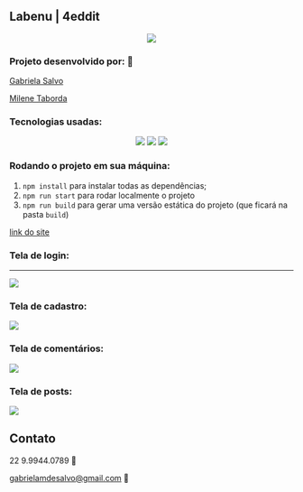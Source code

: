 ## Labenu |  4eddit

<p align="center"><img src="https://i.imgur.com/xUhQLtc.png"></img></p> 

### Projeto desenvolvido por: :wrench:

[Gabriela Salvo](https://github.com/Gabrielasalvo/)

[Milene Taborda](https://github.com/milenetaborda)

### Tecnologias usadas:

<p align="center">
 <img src="https://img.shields.io/static/v1?label=react&message=lib&color=blue&style=for-the-badge&logo=REACT"/>
<img src="https://img.shields.io/static/v1?label=redux&message=library&color=purple&style=for-the-badge&logo=REDUX"/>
  <img src="https://img.shields.io/static/v1?label=javascript&message=language&color=yellow&style=for-the-badge&logo=JAVASCRIPT"/>
  </p>

 
 ### Rodando o projeto em sua máquina: 
 
1. `npm install` para instalar todas as dependências;
1. `npm run start` para rodar localmente o projeto
1. `npm run build` para gerar uma versão estática do projeto 
(que ficará na pasta `build`)

[link do site](capricious-oatmeal.surge.sh)

 ### Tela de login:
 ___
<img src="https://i.imgur.com/UUZ3kyS.png">

### Tela de cadastro: 

<img src="https://i.imgur.com/LzgYPNm.png">

### Tela de comentários:

<img src="https://i.imgur.com/F3vlYvC.png">

### Tela de posts:

<img src="https://i.imgur.com/9Edtgm2.png">

## Contato 

22 9.9944.0789 :calling: 

gabrielamdesalvo@gmail.com :email:
